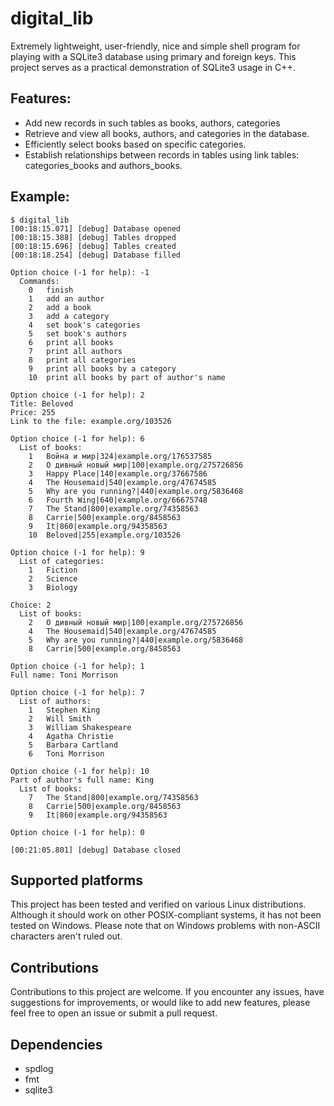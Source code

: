# digital_lib
Extremely lightweight, user-friendly, nice and simple shell program for playing with a SQLite3 database using primary and foreign keys.
This project serves as a practical demonstration of SQLite3 usage in C++.


## Features: 
- Add new records in such tables as books, authors, categories
- Retrieve and view all books, authors, and categories in the database.
- Efficiently select books based on specific categories.
- Establish relationships between records in tables using link tables: categories_books and authors_books.


## Example:
```
$ digital_lib
[00:18:15.071] [debug] Database opened
[00:18:15.388] [debug] Tables dropped
[00:18:15.696] [debug] Tables created
[00:18:18.254] [debug] Database filled

Option choice (-1 for help): -1
  Commands:
    0   finish
    1   add an author
    2   add a book
    3   add a category
    4   set book's categories
    5   set book's authors
    6   print all books
    7   print all authors
    8   print all categories
    9   print all books by a category
    10  print all books by part of author's name

Option choice (-1 for help): 2
Title: Beloved
Price: 255
Link to the file: example.org/103526

Option choice (-1 for help): 6
  List of books:
    1   Война и мир|324|example.org/176537585
    2   О дивный новый мир|100|example.org/275726856
    3   Happy Place|140|example.org/37667586
    4   The Housemaid|540|example.org/47674585
    5   Why are you running?|440|example.org/5836468
    6   Fourth Wing|640|example.org/66675748
    7   The Stand|800|example.org/74358563
    8   Carrie|500|example.org/8458563
    9   It|860|example.org/94358563
    10  Beloved|255|example.org/103526

Option choice (-1 for help): 9
  List of categories:
    1   Fiction
    2   Science
    3   Biology

Choice: 2
  List of books:
    2   О дивный новый мир|100|example.org/275726856
    4   The Housemaid|540|example.org/47674585
    5   Why are you running?|440|example.org/5836468
    8   Carrie|500|example.org/8458563

Option choice (-1 for help): 1
Full name: Toni Morrison

Option choice (-1 for help): 7
  List of authors:
    1   Stephen King
    2   Will Smith
    3   William Shakespeare
    4   Agatha Christie
    5   Barbara Cartland
    6   Toni Morrison

Option choice (-1 for help): 10
Part of author's full name: King
  List of books:
    7   The Stand|800|example.org/74358563
    8   Carrie|500|example.org/8458563
    9   It|860|example.org/94358563

Option choice (-1 for help): 0

[00:21:05.801] [debug] Database closed
```


## Supported platforms
This project has been tested and verified on various Linux distributions.
Although it should work on other POSIX-compliant systems, it has not been tested on Windows.
Please note that on Windows problems with non-ASCII characters aren't ruled out.


## Contributions
Contributions to this project are welcome. If you encounter any issues, 
have suggestions for improvements, or would like to add new features, 
please feel free to open an issue or submit a pull request.


## Dependencies
- spdlog 
- fmt 
- sqlite3
